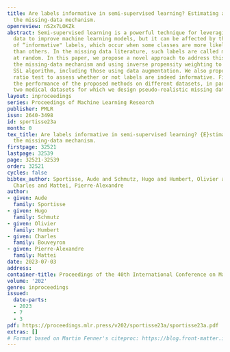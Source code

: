 ```yaml
---
title: Are labels informative in semi-supervised learning? Estimating and leveraging
  the missing-data mechanism.
openreview: nS2x7LOKZk
abstract: Semi-supervised learning is a powerful technique for leveraging unlabeled
  data to improve machine learning models, but it can be affected by the presence
  of “informative" labels, which occur when some classes are more likely to be labeled
  than others. In the missing data literature, such labels are called missing not
  at random. In this paper, we propose a novel approach to address this issue by estimating
  the missing-data mechanism and using inverse propensity weighting to debias any
  SSL algorithm, including those using data augmentation. We also propose a likelihood
  ratio test to assess whether or not labels are indeed informative. Finally, we demonstrate
  the performance of the proposed methods on different datasets, in particular on
  two medical datasets for which we design pseudo-realistic missing data scenarios.
layout: inproceedings
series: Proceedings of Machine Learning Research
publisher: PMLR
issn: 2640-3498
id: sportisse23a
month: 0
tex_title: Are labels informative in semi-supervised learning? {E}stimating and leveraging
  the missing-data mechanism.
firstpage: 32521
lastpage: 32539
page: 32521-32539
order: 32521
cycles: false
bibtex_author: Sportisse, Aude and Schmutz, Hugo and Humbert, Olivier and Bouveyron,
  Charles and Mattei, Pierre-Alexandre
author:
- given: Aude
  family: Sportisse
- given: Hugo
  family: Schmutz
- given: Olivier
  family: Humbert
- given: Charles
  family: Bouveyron
- given: Pierre-Alexandre
  family: Mattei
date: 2023-07-03
address: 
container-title: Proceedings of the 40th International Conference on Machine Learning
volume: '202'
genre: inproceedings
issued:
  date-parts:
  - 2023
  - 7
  - 3
pdf: https://proceedings.mlr.press/v202/sportisse23a/sportisse23a.pdf
extras: []
# Format based on Martin Fenner's citeproc: https://blog.front-matter.io/posts/citeproc-yaml-for-bibliographies/
---
```

